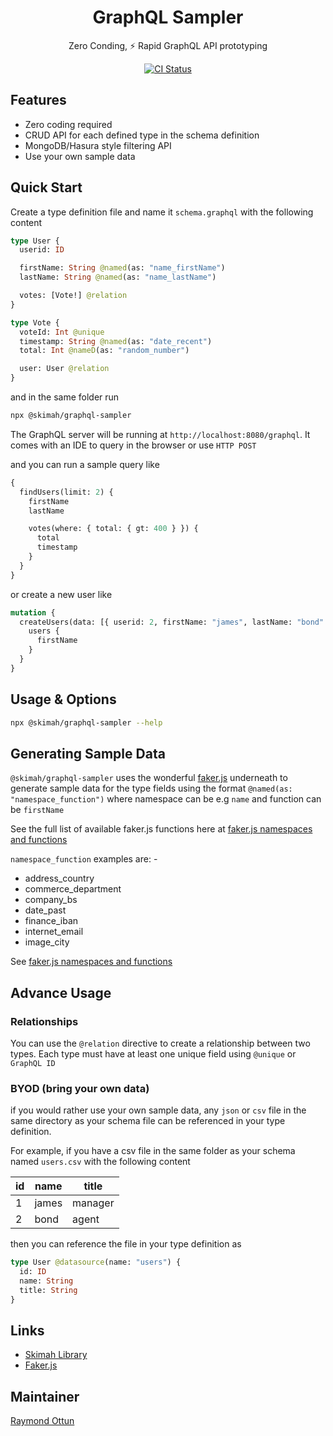 <p align="center">
<h1 align="center">
GraphQL Sampler 
</h1>
<p align="center">
    Zero Conding, ⚡ Rapid GraphQL API prototyping
</p>
<p align="center">
<a href="#">
<img src="https://github.com/skimah/graphql-sampler/workflows/test/badge.svg" alt="CI Status">
</a>
</p>

## Features

- Zero coding required
- CRUD API for each defined type in the schema definition
- MongoDB/Hasura style filtering API
- Use your own sample data

## Quick Start

Create a type definition file and name it `schema.graphql` with the following content

```graphql
type User {
  userid: ID

  firstName: String @named(as: "name_firstName")
  lastName: String @named(as: "name_lastName")

  votes: [Vote!] @relation
}

type Vote {
  voteId: Int @unique
  timestamp: String @named(as: "date_recent")
  total: Int @nameD(as: "random_number")

  user: User @relation
}
```

and in the same folder run

```sh
npx @skimah/graphql-sampler
```

The GraphQL server will be running at `http://localhost:8080/graphql`. It comes with an IDE to query in the browser or use `HTTP POST`

and you can run a sample query like

```graphql
{
  findUsers(limit: 2) {
    firstName
    lastName

    votes(where: { total: { gt: 400 } }) {
      total
      timestamp
    }
  }
}
```

or create a new user like

```graphql
mutation {
  createUsers(data: [{ userid: 2, firstName: "james", lastName: "bond" }]) {
    users {
      firstName
    }
  }
}
```

## Usage & Options

```sh
npx @skimah/graphql-sampler --help
```

## Generating Sample Data

`@skimah/graphql-sampler` uses the wonderful [faker.js](https://github.com/marak/Faker.js/) underneath to generate sample data for the type fields using the format `@named(as: "namespace_function")` where namespace can be e.g `name` and function can be `firstName`

See the full list of available faker.js functions here at [faker.js namespaces and functions](https://rawgit.com/Marak/faker.js/master/examples/browser/index.html)

`namespace_function` examples are: -

- address_country
- commerce_department
- company_bs
- date_past
- finance_iban
- internet_email
- image_city

See [faker.js namespaces and functions](https://rawgit.com/Marak/faker.js/master/examples/browser/index.html)

## Advance Usage

### Relationships

You can use the `@relation` directive to create a relationship between two types. Each type must have at least one unique field using `@unique` or `GraphQL ID`

### BYOD (bring your own data)

if you would rather use your own sample data, any `json` or `csv` file in the same directory as your schema file can be referenced in your type definition.

For example, if you have a csv file in the same folder as your schema named `users.csv` with the following content

| id  | name  | title   |
| --- | ----- | ------- |
| 1   | james | manager |
| 2   | bond  | agent   |

then you can reference the file in your type definition as

```graphql
type User @datasource(name: "users") {
  id: ID
  name: String
  title: String
}
```

## Links

- [Skimah Library](https://docs.skimah.dev/#/)
- [Faker.js](https://github.com/marak/Faker.js/)

## Maintainer

[Raymond Ottun]("http://github.com/sayjava)
